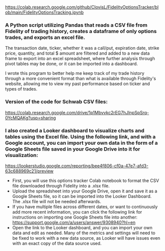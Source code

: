 https://colab.research.google.com/github/ClovisL/FidelityOptionsTracker/blob/main/FidelityOptionsTracking.ipynb

### A Python script utilizing Pandas that reads a CSV file from Fidelity of trading history, creates a dataframe of only options trades, and exports an excel file.

The transaction date, ticker, whether it was a call/put, expiration date, strike price, quantity, and total $ amount are filtered and added to a new data frame to export into an excel spreadsheet, where further analysis through pivot tables may be done, or it can be imported into a dashboard.

I wrote this program to better help me keep track of my trade history through a more convenient format than what is available through Fidelity's website, allowing me to view my past performance based on ticker and types of trades.


### Version of the code for Schwab CSV files:
https://colab.research.google.com/drive/1p1Mbvvkc2rEG7hJlnpSpSrq-0YcMQAKg?usp=sharing


### I also created a Looker dashboard to visualize charts and tables using the Excel file. Using the following link, and with a Google account, you can import your own data in the form of a Google Sheets file saved in your Google Drive into it for visualization:
https://lookerstudio.google.com/reporting/bee4f806-cf0a-47e7-afd3-63c688969c21/preview

* First, you will use this options tracker Colab notebook to format the CSV file downloaded through Fidelity into a .xlsx file.
* Upload the spreadsheet into your Google Drive, open it and save it as a Google Sheets file, so it can be imported into the Looker Dashboard. The .xlsx file will not be needed afterwards.
* If you have multiple files across different dates, or want to continuously add more recent information, you can click the following link for instructions on importing one Google Sheets file into another: https://support.google.com/a/users/answer/9308940?hl=en
* Open the link to the Looker dashboard, and you can import your own data and edit as needed. Many of the metrics and settings will need to be fixed to work with a new data source, as Looker will have issues even with an exact copy of the data source used.
